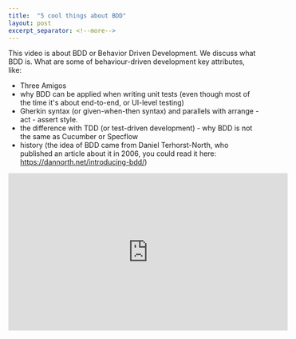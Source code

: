 ```yaml
---
title:  "5 cool things about BDD"
layout: post
excerpt_separator: <!--more-->
---
```


This video is about BDD or Behavior Driven Development. We discuss what BDD is. What are some of behaviour-driven development key attributes, like:
- Three Amigos
- why BDD can be applied when writing unit tests (even though most of the time it's about end-to-end, or UI-level testing)
- Gherkin syntax (or given-when-then syntax) and parallels with arrange - act - assert style.
- the difference with TDD (or test-driven development) - why BDD is not the same as Cucumber or Specflow
- history (the idea of BDD came from Daniel Terhorst-North, who published an article about it in 2006, you could read it here: https://dannorth.net/introducing-bdd/) 

<iframe width="560" height="315" src="https://www.youtube.com/embed/34vfahwnSW8" title="YouTube video player" frameborder="0" allow="accelerometer; autoplay; clipboard-write; encrypted-media; gyroscope; picture-in-picture; web-share" allowfullscreen></iframe>